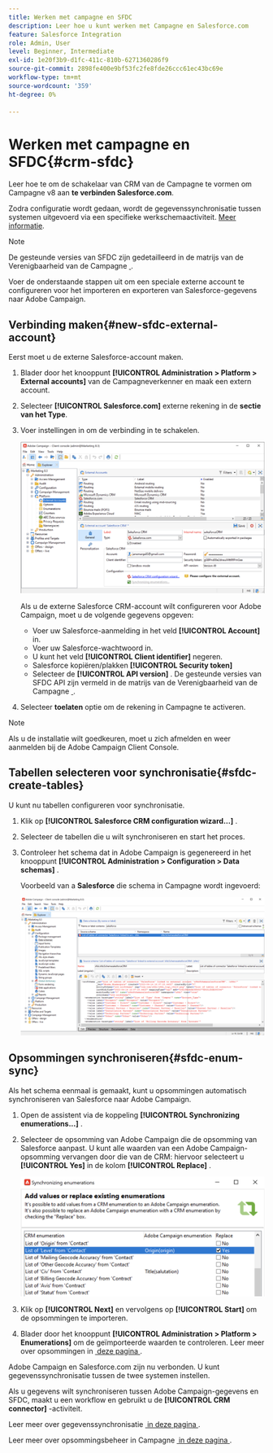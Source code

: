 ```yaml
---
title: Werken met campagne en SFDC
description: Leer hoe u kunt werken met Campagne en Salesforce.com
feature: Salesforce Integration
role: Admin, User
level: Beginner, Intermediate
exl-id: 1e20f3b9-d1fc-411c-810b-6271360286f9
source-git-commit: 2898fe400e9bf53fc2fe8fde26ccc61ec43bc69e
workflow-type: tm+mt
source-wordcount: '359'
ht-degree: 0%

---
```


# Werken met campagne en SFDC{#crm-sfdc}

Leer hoe te om de schakelaar van CRM van de Campagne te vormen om Campagne v8 aan **te verbinden Salesforce.com**.

Zodra configuratie wordt gedaan, wordt de gegevenssynchronisatie tussen systemen uitgevoerd via een specifieke werkschemaactiviteit. [Meer informatie](crm-data-sync.md).

>[!NOTE]
>
>De gesteunde versies van SFDC zijn gedetailleerd in de matrijs van de Verenigbaarheid van de Campagne [&#x200B; &#x200B;](../start/compatibility-matrix.md).

Voer de onderstaande stappen uit om een speciale externe account te configureren voor het importeren en exporteren van Salesforce-gegevens naar Adobe Campaign.

## Verbinding maken{#new-sfdc-external-account}

Eerst moet u de externe Salesforce-account maken.

1. Blader door het knooppunt **[!UICONTROL Administration > Platform > External accounts]** van de Campagneverkenner en maak een extern account.
1. Selecteer **[!UICONTROL Salesforce.com]** externe rekening in de **sectie van het Type**.
1. Voer instellingen in om de verbinding in te schakelen.

   ![](assets/sfdc-external-account.png)

   Als u de externe Salesforce CRM-account wilt configureren voor Adobe Campaign, moet u de volgende gegevens opgeven:

   * Voer uw Salesforce-aanmelding in het veld **[!UICONTROL Account]** in.
   * Voer uw Salesforce-wachtwoord in.
   * U kunt het veld **[!UICONTROL Client identifier]** negeren.
   * Salesforce kopiëren/plakken **[!UICONTROL Security token]**
   * Selecteer de **[!UICONTROL API version]** . De gesteunde versies van SFDC API zijn vermeld in de matrijs van de Verenigbaarheid van de Campagne [&#x200B; &#x200B;](../start/compatibility-matrix.md).

1. Selecteer **toelaten** optie om de rekening in Campagne te activeren.

>[!NOTE]
>
>Als u de installatie wilt goedkeuren, moet u zich afmelden en weer aanmelden bij de Adobe Campaign Client Console.

## Tabellen selecteren voor synchronisatie{#sfdc-create-tables}

U kunt nu tabellen configureren voor synchronisatie.

1. Klik op **[!UICONTROL Salesforce CRM configuration wizard...]** .
1. Selecteer de tabellen die u wilt synchroniseren en start het proces.
1. Controleer het schema dat in Adobe Campaign is gegenereerd in het knooppunt **[!UICONTROL Administration > Configuration > Data schemas]** .

   Voorbeeld van a **Salesforce** die schema in Campagne wordt ingevoerd:

   ![](assets/sfdc-schemas.png)

## Opsommingen synchroniseren{#sfdc-enum-sync}

Als het schema eenmaal is gemaakt, kunt u opsommingen automatisch synchroniseren van Salesforce naar Adobe Campaign.

1. Open de assistent via de koppeling **[!UICONTROL Synchronizing enumerations...]** .
1. Selecteer de opsomming van Adobe Campaign die de opsomming van Salesforce aanpast.
U kunt alle waarden van een Adobe Campaign-opsomming vervangen door die van de CRM: hiervoor selecteert u **[!UICONTROL Yes]** in de kolom **[!UICONTROL Replace]** .

   ![](assets/sfdc-enum.png)

1. Klik op **[!UICONTROL Next]** en vervolgens op **[!UICONTROL Start]** om de opsommingen te importeren.

1. Blader door het knooppunt **[!UICONTROL Administration > Platform > Enumerations]** om de geïmporteerde waarden te controleren. Leer meer over opsommingen in [&#x200B; deze pagina &#x200B;](../config/ui-settings.md#enumerations).

Adobe Campaign en Salesforce.com zijn nu verbonden. U kunt gegevenssynchronisatie tussen de twee systemen instellen.

Als u gegevens wilt synchroniseren tussen Adobe Campaign-gegevens en SFDC, maakt u een workflow en gebruikt u de **[!UICONTROL CRM connector]** -activiteit.

Leer meer over gegevenssynchronisatie [&#x200B; in deze pagina &#x200B;](crm-data-sync.md).

Leer meer over opsommingsbeheer in Campagne [&#x200B; in deze pagina &#x200B;](../config/enumerations.md).
